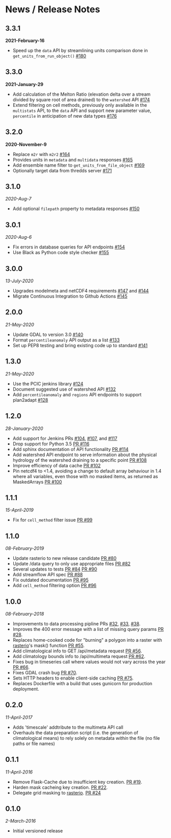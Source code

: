 # News / Release Notes

## 3.3.1
**2021-February-16**

- Speed up the `data` API by streamlining units comparison done in `get_units_from_run_object()` [#180](https://github.com/pacificclimate/climate-explorer-backend/pull/180)

## 3.3.0
**2021-January-29**

- Add calculation of the Melton Ratio (elevation delta over a stream divided by square root of area drained) to the `watershed` API [#174](https://github.com/pacificclimate/climate-explorer-backend/pull/174)
- Extend filtering on cell methods, previously only available in the `multistats` API, to the `data` API and support new parameter value, `percentile` in anticipation of new data types [#176](https://github.com/pacificclimate/climate-explorer-backend/pull/176)

## 3.2.0
**2020-November-9**

- Replace `m2r` with `m2r2` [#164](https://github.com/pacificclimate/climate-explorer-backend/pull/164)
- Provides units in `metadata` and `multidata` responses [#165](https://github.com/pacificclimate/climate-explorer-backend/pull/165)
- Add ensemble name filter to `get_units_from_file_object` [#169](https://github.com/pacificclimate/climate-explorer-backend/pull/169)
- Optionally target data from thredds server [#171](https://github.com/pacificclimate/climate-explorer-backend/pull/171)

## 3.1.0
*2020-Aug-7*

- Add optional `filepath` property to metadata responses
  [#150](https://github.com/pacificclimate/climate-explorer-backend/pull/150)

## 3.0.1
*2020-Aug-6*

* Fix errors in database queries for API endpoints [#154](https://github.com/pacificclimate/climate-explorer-backend/pull/154)
* Use Black as Python code style checker [#155](https://github.com/pacificclimate/climate-explorer-backend/pull/155)

## 3.0.0
*13-July-2020*

* Upgrades modelmeta and netCDF4 requirements [#147](https://github.com/pacificclimate/climate-explorer-backend/pull/147)
  and [#144](https://github.com/pacificclimate/climate-explorer-backend/pull/144)
* Migrate Continuous Integration to Github Actions [#145](https://github.com/pacificclimate/climate-explorer-backend/pull/145)

## 2.0.0
*21-May-2020*

* Update GDAL to version 3.0 [#140](https://github.com/pacificclimate/climate-explorer-backend/pull/140)
* Format `percentileanomaly` API output as a list [#133](https://github.com/pacificclimate/climate-explorer-backend/pull/137)
* Set up PEP8 testing and bring existing code up to standard [#141](https://github.com/pacificclimate/climate-explorer-backend/pull/141)


## 1.3.0
*21-May-2020*

* Use the PCIC jenkins library [#124](https://github.com/pacificclimate/climate-explorer-backend/pull/124)
* Document suggested use of watershed API [#132](https://github.com/pacificclimate/climate-explorer-backend/pull/132)
* Add `percentileanomaly` and `regions` API endpoints to support plan2adapt [#128](https://github.com/pacificclimate/climate-explorer-backend/pull/128)

## 1.2.0
*28-January-2020*

* Add support for Jenkins PRs [#104](https://github.com/pacificclimate/climate-explorer-backend/pull/104), [#107](https://github.com/pacificclimate/climate-explorer-backend/pull/107), and [#117](https://github.com/pacificclimate/climate-explorer-backend/pull/117)
* Drop support for Python 3.5 [PR #116](https://github.com/pacificclimate/climate-explorer-backend/pull/116)
* Add sphinx documentation of API functionality [PR #114](https://github.com/pacificclimate/climate-explorer-backend/pull/114)
* Add watershed API endpoint to serve information about the physical hydrology of the watershed draining to a specific point [PR #108](https://github.com/pacificclimate/climate-explorer-backend/pull/108)
* Improve efficiency of data cache [PR #102](https://github.com/pacificclimate/climate-explorer-backend/pull/102)
* Pin netcdf4 to <1.4, avoiding a change to default array behaviour in 1.4 where all variables, even those with no masked items, as returned as MaskedArrays [PR #100](https://github.com/pacificclimate/climate-explorer-backend/pull/100)

## 1.1.1
*15-April-2019*

* Fix for `cell_method` filter issue [PR #99](https://github.com/pacificclimate/climate-explorer-backend/pull/99)

## 1.1.0

*08-February-2019*

* Update rasterio to new release candidate [PR #80](https://github.com/pacificclimate/climate-explorer-backend/pull/80)
* Update /data query to only use appropriate files [PR #82](https://github.com/pacificclimate/climate-explorer-backend/pull/82)
* Several updates to tests [PR #84](https://github.com/pacificclimate/climate-explorer-backend/pull/84) [PR #90](https://github.com/pacificclimate/climate-explorer-backend/pull/90)
* Add streamflow API spec [PR #88](https://github.com/pacificclimate/climate-explorer-backend/pull/88)
* Fix outdated documentation [PR #95](https://github.com/pacificclimate/climate-explorer-backend/pull/95)
* Add `cell_method` filtering option [PR #96](https://github.com/pacificclimate/climate-explorer-backend/pull/96)

## 1.0.0

*08-February-2018*

* Improvements to data processing pipline PRs [#32](https://github.com/pacificclimate/climate-explorer-backend/pull/32), [#33](https://github.com/pacificclimate/climate-explorer-backend/pull/33), [#38](https://github.com/pacificclimate/climate-explorer-backend/pull/38).
* Improves the 400 error message with a list of missing query params [PR #28](https://github.com/pacificclimate/climate-explorer-backend/pull/28).
* Replaces home-cooked code for "burning" a polygon into a raster with [rasterio](https://github.com/mapbox/rasterio)'s mask() function [PR #55](https://github.com/pacificclimate/climate-explorer-backend/pull/55).
* Add climatological info to GET /api/metadata request [PR #56](https://github.com/pacificclimate/climate-explorer-backend/pull/56).
* Add climatology bounds info to /api/multimeta request [PR #62](https://github.com/pacificclimate/climate-explorer-backend/pull/62).
* Fixes bug in timeseries call where values would not vary across the year [PR #66](https://github.com/pacificclimate/climate-explorer-backend/pull/66).
* Fixes GDAL crash bug [PR #70](https://github.com/pacificclimate/climate-explorer-backend/pull/70).
* Sets HTTP headers to enable client-side caching [PR #75](https://github.com/pacificclimate/climate-explorer-backend/pull/75).
* Replaces Dockerfile with a build that uses gunicorn for production deployment.

## 0.2.0

*11-April-2017*

* Adds 'timescale' addtribute to the multimeta API call
* Overhauls the data preparation script (i.e. the generation of climatological means) to rely solely on metadata *within* the file (no file paths or file names)

## 0.1.1

*11-April-2016*

* Remove Flask-Cache due to insufficient key creation. [PR #19](https://github.com/pacificclimate/climate-explorer-backend/pull/19).
* Harden mask cacheing key creation. [PR #22](https://github.com/pacificclimate/climate-explorer-backend/pull/22).
* Delegate grid masking to [rasterio](https://github.com/mapbox/rasterio). [PR #24](https://github.com/pacificclimate/climate-explorer-backend/pull/24)

## 0.1.0

*2-March-2016*

* Initial versioned release
